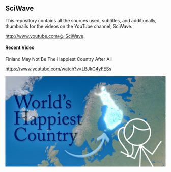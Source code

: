 ## SciWave

This repository contains all the sources used, subtitles, and additionally, thumbnails for the videos on the YouTube channel, SciWave.

http://www.youtube.com/@_SciWave_

#### Recent Video

Finland May Not Be The Happiest Country After All

https://www.youtube.com/watch?v=LBJkG4yFESs

![](<[2024.05.12]. Finland May Not Be The Happiest Country After All/thumbnail.png>)
